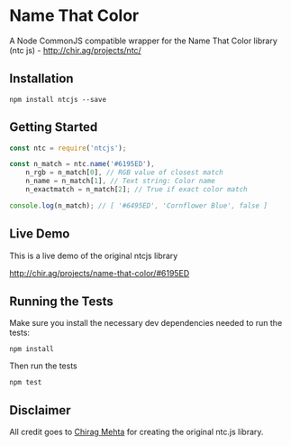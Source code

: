 # Name That Color

A Node CommonJS compatible wrapper for the Name That Color library (ntc js) - http://chir.ag/projects/ntc/

## Installation

```
npm install ntcjs --save
```

## Getting Started

```javascript
const ntc = require('ntcjs');

const n_match = ntc.name('#6195ED'),
    n_rgb = n_match[0], // RGB value of closest match
    n_name = n_match[1], // Text string: Color name
    n_exactmatch = n_match[2]; // True if exact color match

console.log(n_match); // [ '#6495ED', 'Cornflower Blue', false ]
```

## Live Demo

This is a live demo of the original ntcjs library

http://chir.ag/projects/name-that-color/#6195ED

## Running the Tests

Make sure you install the necessary dev dependencies needed to run the tests:

```
npm install
```

Then run the tests

```
npm test
```

## Disclaimer

All credit goes to [Chirag Mehta](http://chir.ag/about) for creating the original ntc.js library.
